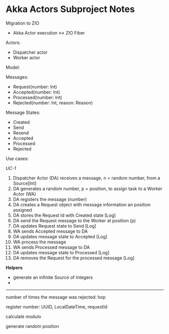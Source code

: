 # Akka Actors Subproject Notes

Migration to ZIO
- Akka Actor execution <-> ZIO Fiber 

Actors:

- Dispatcher actor
- Worker actor

Model:


Messages:

- Request(number: Int)
- Accepted(number: Int)
- Processed(number: Int)
- Rejected(number: Int, reason: Reason)

Message States:

- Created
- Send
- Resend
- Accepted
- Processed
- Rejected

Use cases:

_UC-1_

1. Dispatcher Actor (DA) receives a message, n = random number, from a Source[Int]
2. DA generates a random number, p = position, to assign task to a Worker Actor (WA)
3. DA registers the message (number)
4. DA creates a Request object with message information an position assigned
5. DA stores the Request Id with Created state [Log]
6. DA send the Request message to the Worker at position (p)
7. DA updates Request state to Send [Log]
8.  WA sends Accepted message to DA
9.  DA updates message state to Accepted [Log]
10. WA process the message
11. WA sends Processed message to DA
12. DA updates message state to Processed [Log]
13. DA removes the Request for the processed message [Log]


**Helpers**

- generate an infinite Source of Integers
- 

---

number of times the message was rejected: hop

register number: UUID, LocalDateTime, requestId

calculate modulo

generate random position
